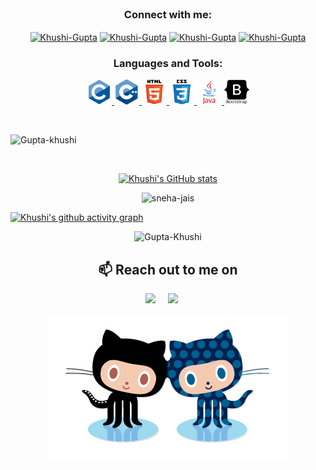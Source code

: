 

<div align="center"> 
 <img src=" " width="70%">
 </div> 

<h3 align="center">Connect with me:</h3>
<p align="center">
<a href="https://www.linkedin.com/in/khushi-gupta-624087271/" target="_blank"><img align="center" src="https://raw.githubusercontent.com/rahuldkjain/github-profile-readme-generator/master/src/images/icons/Social/linked-in-alt.svg" alt="Khushi-Gupta" height="30" width="40" /></a>
<a href="https://github.com/Gupta-Khushi" target="_blank"><img align="center" src="https://raw.githubusercontent.com/rahuldkjain/github-profile-readme-generator/master/src/images/icons/Social/github.svg" alt="Khushi-Gupta" height="30" width="40" /></a>
 <a href="https://www.hackerrank.com/khushi_2024cs121" target="_blank"><img align="center" src="https://raw.githubusercontent.com/rahuldkjain/github-profile-readme-generator/master/src/images/icons/Social/hackerrank.svg" alt="Khushi-Gupta" height="30" width="40" /></a>
<a href="https://leetcode.com/khushiGupta27/" target="_blank"><img align="center" src="https://raw.githubusercontent.com/rahuldkjain/github-profile-readme-generator/master/src/images/icons/Social/leet-code.svg" alt="Khushi-Gupta" height="30" width="40" /></a>
</p>
<h3 align="center">Languages and Tools:</h3>
<p align="center"><a href="https://www.cprogramming.com/" target="_blank" rel="noreferrer"> <img src="https://raw.githubusercontent.com/devicons/devicon/master/icons/c/c-original.svg" alt="c" width="40" height="40"/> </a> <a href="https://www.w3schools.com/cpp/" target="_blank" rel="noreferrer"> <img src="https://raw.githubusercontent.com/devicons/devicon/master/icons/cplusplus/cplusplus-original.svg" alt="cplusplus" width="40" height="40"/> </a>  <a href="https://www.w3.org/html/" target="_blank" rel="noreferrer"> <img src="https://raw.githubusercontent.com/devicons/devicon/master/icons/html5/html5-original-wordmark.svg" alt="html5" width="40" height="40"/> </a>  <a href="https://www.w3schools.com/css/" target="_blank" rel="noreferrer"> <img src="https://raw.githubusercontent.com/devicons/devicon/master/icons/css3/css3-original-wordmark.svg" alt="css3" width="40" height="40"/> </a> 
   <a href="https://www.w3schools.com/java/" target="_blank" rel="noreferrer"> <img src="https://raw.githubusercontent.com/devicons/devicon/master/icons/java/java-original-wordmark.svg" alt="java" width="40" height="40"/> </a>  <a href="https://getbootstrap.com" target="_blank" rel="noreferrer"> <img src="https://raw.githubusercontent.com/devicons/devicon/master/icons/bootstrap/bootstrap-plain-wordmark.svg" alt="bootstrap" width="40" height="40"/> </a> </p>
<br>

 <p align="left"> <img src="https://komarev.com/ghpvc/?username=Gupta-khushi&label=Profile%20views&color=0e75b6&style=flat" alt="Gupta-khushi" /> </p>
 <br>

<div align="center">
    

 [![Khushi's GitHub stats](https://github-readme-stats.vercel.app/api?username=Gupta-Khushi&theme=react)](https://github.com/Gupta-Khushi/github-readme-stats)
 </div> 

<!--  
![github activity graph](https://activity-graph.herokuapp.com/graph?username=sneha-jais&layout=compact&hide_border=true&area=true&theme=react)
  -->

<p align="center"> <img  src="https://github-readme-streak-stats.herokuapp.com/?user=Gupta-Khushi&theme=react" alt="sneha-jais" /></p>
<!-- 
[![Sneha's github activity graph](https://github-readme-activity-graph.cyclic.app/graph?username=sneha-jais&theme=react)](https://github.com/sneha-jais/github-readme-activity-graph) -->

[![Khushi's github activity graph](https://github-readme-activity-graph.vercel.app/graph?username=Gupta-Khushi&bg_color=040112&color=3c8bec&line=3c8bec&point=3c8bec&area=true&hide_border=true)](https://github.com/ashutosh00710/github-readme-activity-graph)

<p align="center"> <img  src="https://metrics.lecoq.io/Gupta-Khushi" alt="Gupta-Khushi" /></p>
 

<h2 align="center">📫 Reach out to me on</h2>
<p align="center">
  <a target="_blank" href=" "><img src="https://img.shields.io/badge/linkedin-%230077B5.svg?&style=for-the-badge&logo=linkedin&logoColor=white" /></a>&nbsp;&nbsp;&nbsp;&nbsp;
  <a href="mailto:gupkhushi27@gmail.com"><img src="https://img.shields.io/badge/gmail-%23D14836.svg?&style=for-the-badge&logo=gmail&logoColor=white" /></a>
  &nbsp;&nbsp;&nbsp;&nbsp;  
</p>

<p align="center">
    <a href="https://github.com/Gupta-Khushi/Gupta-khushi/blob/main/forkit.gif"><img src="forkit.gif "/></a> 
</p>
